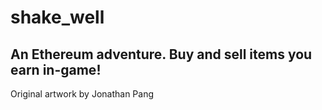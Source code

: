 # shake_well
## An Ethereum adventure. Buy and sell items you earn in-game!

Original artwork by Jonathan Pang
